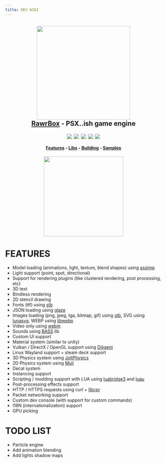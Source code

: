```yaml
---
title: DEV WIKI
---
```


<h2>
	<p align="center">
		<img src="./img/rawrbox.svg" width="300" /><br/>
		<a href="https://github.com/edunad/rawrbox">RawrBox</a> - PSX..ish game engine
	</p>
</h2>
<h4>
	<p align="center">
		<img src="https://github.com/edunad/rawrbox/actions/workflows/build.yml/badge.svg?branch=master&event=push"/>&nbsp;
		<img src="https://img.shields.io/github/license/edunad/rawrbox.svg"/>&nbsp;
		<img src="https://img.shields.io/github/issues/edunad/rawrbox/BUG.svg"/>&nbsp;
		<img src="https://img.shields.io/github/last-commit/edunad/rawrbox.svg"/>&nbsp;
		<a href="https://box.rawr.dev"><img src="https://img.shields.io/badge/wiki-%F0%9F%90%B2-black"/></a>
		<br/><br/>
		<a href="#features">Features</a> -
		<a href="#libs">Libs</a> -
		<a href="#building">Building</a> -
		<a href="#samples">Samples</a>
	</p>
</h4>

<p align="center">
	<a href="https://github.com/edunad/rawrbox-template"><img src="./img/RAWRBOX-TEMPLATE.png" width="256" /></a><br/>
</p>

# FEATURES

-   Model loading (animations, light, texture, blend shapes) using [assimp](https://github.com/assimp/assimp)
-   Light support (point, spot, directional)
-   Support for rendering plugins (like clustered rendering, post processing, etc)
-   3D text
-   Bindless rendering
-   2D stencil drawing
-   Fonts (ttf) using [stb](https://github.com/nothings/stb)
-   JSON loading using [glaze](https://github.com/stephenberry/glaze)
-   Images loading (png, jpeg, tga, bitmap, gif) using [stb](https://github.com/nothings/stb), SVG using [lunasvg](https://github.com/sammycage/lunasvg), WEBP using [libwebp](https://github.com/webmproject/libwebp)
-   Video only using [webm](https://github.com/webmproject/libwebm)
-   Sounds using [BASS](https://www.un4seen.com/) lib
-   Custom UI support
-   Material system (similar to unity)
-   Vulkan / DirectX / OpenGL support using [Diligent](https://github.com/DiligentGraphics/DiligentCore)
-   Linux Wayland support + steam deck support
-   3D Physics system using [JoltPhysics](https://github.com/jrouwe/JoltPhysics)
-   2D Physics system using [Muli](https://github.com/Sopiro/Muli)
-   Decal system
-   Instancing support
-   Scripting / modding support with LUA using [luabridge3](https://github.com/kunitoki/LuaBridge3) and [luau](https://github.com/luau-lang/luau)
-   Post-processing effects support
-   HTTP / HTTPS requests using curl + [libcpr](https://github.com/libcpr/cpr)
-   Packet networking support
-   Custom dev console (with support for custom commands)
-   I18N (internationalization) support
-   GPU picking

# TODO LIST

-   Particle engine
-   Add animation blending
-   Add lights shadow maps
